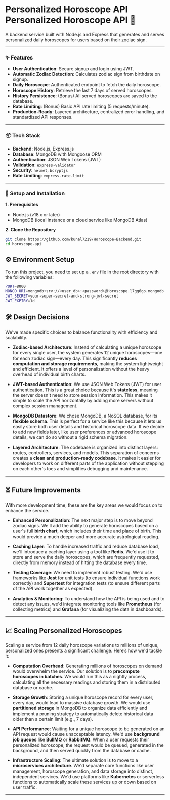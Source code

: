 #  Personalized Horoscope API  Personalized Horoscope API 🌟

A backend service built with Node.js and Express that generates and serves personalized daily horoscopes for users based on their zodiac sign.

---

### ✨ Features

-   **User Authentication**: Secure signup and login using JWT.
-   **Automatic Zodiac Detection**: Calculates zodiac sign from birthdate on signup.
-   **Daily Horoscope**: Authenticated endpoint to fetch the daily horoscope.
-   **Horoscope History**: Retrieve the last 7 days of served horoscopes.
-   **History Persistence**: (Bonus) All served horoscopes are saved to the database.
-   **Rate Limiting**: (Bonus) Basic API rate limiting (5 requests/minute).
-   **Production-Ready**: Layered architecture, centralized error handling, and standardized API responses.

---

### 📦 Tech Stack

-   **Backend**: Node.js, Express.js
-   **Database**: MongoDB with Mongoose ORM
-   **Authentication**: JSON Web Tokens (JWT)
-   **Validation**: `express-validator`
-   **Security**: `helmet`, `bcryptjs`
-   **Rate Limiting**: `express-rate-limit`

---

### 🚀 Setup and Installation

**1. Prerequisites**
-   Node.js (v18.x or later)
-   MongoDB (local instance or a cloud service like MongoDB Atlas)

**2. Clone the Repository**
```bash
git clone https://github.com/kunal7219/Horoscope-Backend.git
cd horoscope-api
```
## ⚙️ Environment Setup

To run this project, you need to set up a `.env` file in the root directory with the following variables:

```bash
PORT=8000
MONGO_URI=mongodb+srv://<user_db>:<password>@Horoscope.l7gg6go.mongodb.net/Horoscope?retryWrites=true&w=majority&appName=Horoscope
JWT_SECRET=your-super-secret-and-strong-jwt-secret
JWT_EXPIRY=1d
```

## 🛠️ Design Decisions

We've made specific choices to balance functionality with efficiency and scalability.

* **Zodiac-based Architecture**: Instead of calculating a unique horoscope for every single user, the system generates 12 unique horoscopes—one for each zodiac sign—every day. This significantly **reduces computation and storage requirements**, making the system lightweight and efficient. It offers a level of personalization without the heavy overhead of individual birth charts.

* **JWT-based Authentication**: We use JSON Web Tokens (JWT) for user authentication. This is a great choice because it's **stateless**, meaning the server doesn't need to store session information. This makes it simple to scale the API horizontally by adding more servers without complex session management.

* **MongoDB Datastore**: We chose MongoDB, a NoSQL database, for its **flexible schema**. This is perfect for a service like this because it lets us easily store both user details and historical horoscope data. If we decide to add new fields later, like user preferences or advanced horoscope details, we can do so without a rigid schema migration.

* **Layered Architecture**: The codebase is organized into distinct layers: routes, controllers, services, and models. This separation of concerns creates a **clean and production-ready codebase**. It makes it easier for developers to work on different parts of the application without stepping on each other's toes and simplifies debugging and maintenance.

---

## ⏳ Future Improvements

With more development time, these are the key areas we would focus on to enhance the service.

* **Enhanced Personalization**: The next major step is to move beyond zodiac signs. We'll add the ability to generate horoscopes based on a user's full **birth chart**, which includes their time and place of birth. This would provide a much deeper and more accurate astrological reading.

* **Caching Layer**: To handle increased traffic and reduce database load, we'll introduce a caching layer using a tool like **Redis**. We'd use it to store and serve the daily horoscopes, which are frequently requested, directly from memory instead of hitting the database every time.

* **Testing Coverage**: We need to implement robust testing. We'd use frameworks like **Jest** for unit tests (to ensure individual functions work correctly) and **Supertest** for integration tests (to ensure different parts of the API work together as expected).

* **Analytics & Monitoring**: To understand how the API is being used and to detect any issues, we'd integrate monitoring tools like **Prometheus** (for collecting metrics) and **Grafana** (for visualizing the data in dashboards).

---

## 📈 Scaling Personalized Horoscopes

Scaling a service from 12 daily horoscope variations to millions of unique, personalized ones presents a significant challenge. Here’s how we'd tackle it:

* **Computation Overhead**: Generating millions of horoscopes on demand would overwhelm the service. Our solution is to **precompute horoscopes in batches**. We would run this as a nightly process, calculating all the necessary readings and storing them in a distributed database or cache.

* **Storage Growth**: Storing a unique horoscope record for every user, every day, would lead to massive database growth. We would use **partitioned storage** in MongoDB to organize data efficiently and implement a pruning strategy to automatically delete historical data older than a certain limit (e.g., 7 days).

* **API Performance**: Waiting for a unique horoscope to be generated on an API request would cause unacceptable latency. We'd use **background job queues** like **BullMQ** or **RabbitMQ**. When a user requests their personalized horoscope, the request would be queued, generated in the background, and then served quickly from the database or cache.

* **Infrastructure Scaling**: The ultimate solution is to move to a **microservices architecture**. We'd separate core functions like user management, horoscope generation, and data storage into distinct, independent services. We'd use platforms like **Kubernetes** or serverless functions to automatically scale these services up or down based on user traffic.

---
